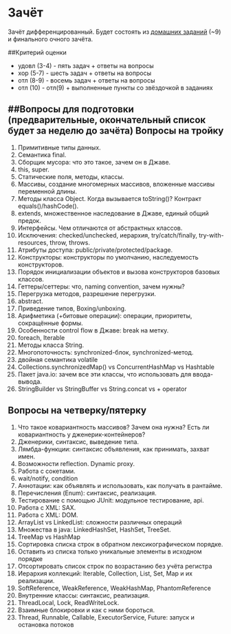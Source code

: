 # Зачёт

Зачёт дифференцированный. Будет состоять из [домашних заданий](tasks) (~9) и финального очного зачёта.

##Критерий оценки
- удовл (3-4) - пять задач + ответы на вопросы
- хор (5-7) - шесть задач + ответы на вопросы
- отл (8-9) - восемь задач + ответы на вопросы
- отл (10) - отл(9) + выполненные пункты со звёздочкой в заданиях

##Вопросы для подготовки (предварительные, окончательный список будет за неделю до зачёта) 
Вопросы на тройку
--------
1. Примитивные типы данных. 
2. Семантика final.
3. Сборщик мусора: что это такое, зачем он в Джаве. 
4. this, super. 
5. Статические поля, методы, классы.
6. Массивы, создание многомерных массивов, вложенные массивы переменной длины.
7. Методы класса Object. Когда вызывается toString()? Контракт equals()/hashCode().
8. extends, множественное наследование в Джаве, единый общий предок. 
9. Интерфейсы. Чем отличаются от абстрактных классов.
10. Исключения: checked/unchecked, иерархия, try/catch/finally, try-with-resources, throw, throws.
11. Атрибуты доступа: public/private/protected/package.
12. Конструкторы: конструкторы по умолчанию, наследуемость конструкторов. 
13. Порядок инициализации объектов и вызова конструкторов базовых классов.
14. Геттеры/сеттеры: что, naming convention, зачем нужны?
15. Перегрузка методов, разрешение перегрузки.
16. abstract.
17. Приведение типов, Boxing/unboxing.
18. Арифметика (+битовые операции): операции, приоритеты, сокращённые формы.
19. Особенности control flow в Джаве: break на метку.
20. foreach, Iterable
21. Методы класса String.
22. Многопоточность: synchronized-блок, synchronized-метод.
23. двойная семантика volatile
24. Collections.synchronizedMap() vs ConcurrentHashMap vs Hashtable
25. Пакет java.io: зачем все эти классы, что использовать для ввода-вывода.
26. StringBuilder vs StringBuffer vs String.concat vs + operator

Вопросы на четверку/пятерку
----------
1. Что такое ковариантность массивов? Зачем она нужна? Есть ли ковариантность у дженерик-контейнеров?
2. Дженерики, синтаксис, выведение типа.
3. Лямбда-функции: синтаксис объявления, как принимать, захват имен.
4. Возможности reflection. Dynamic proxy.
5. Работа с сокетами.
6. wait/notify, condition
7. Аннотации: как объявлять и использовать, как получать в рантайме.
8. Перечисления (Enum): синтаксис, реализация.
9. Тестирование с помощью JUnit: модульное тестирование, api.
10. Работа с XML: SAX.
11. Работа с XML: DOM.
12. ArrayList vs LinkedList: сложности различных операций
13. Множества в java: LinkedHashSet, HashSet, TreeSet.
14. TreeMap vs HashMap
15. Сортировка списка строк в обратном лексикографическом порядке.
16. Оставить из списка только уникальные элементы в исходном порядке
17. Отсортировать список строк по возрастанию без учёта регистра
18. Иерархия коллекций: Iterable, Collection, List, Set, Map и их реализации.
19. SoftReference, WeakReference, WeakHashMap, PhantomReference
20. Внутренние классы: синтаксис, реализация.
21. ThreadLocal, Lock, ReadWriteLock. 
22. Взаимные блокировки и как с ними бороться.
23. Thread, Runnable, Callable, ExecutorService, Future: запуск и остановка потоков
